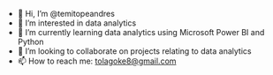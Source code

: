 - 👋 Hi, I’m @temitopeandres
- 👀 I’m interested in data analytics
- 🌱 I’m currently learning data analytics using Microsoft Power BI and Python
- 💞️ I’m looking to collaborate on projects relating to data analytics
- 📫 How to reach me: tolagoke8@gmail.com

<!---
temitopeandres/temitopeandres is a ✨ special ✨ repository because its `README.md` (this file) appears on your GitHub profile.
You can click the Preview link to take a look at your changes.
--->
